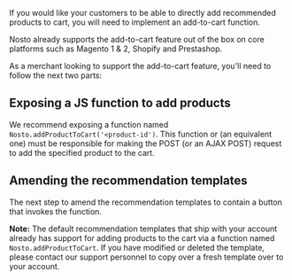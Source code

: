 If you would like your customers to be able to directly add recommended products to cart, you will need to implement an add-to-cart function.

Nosto already supports the add-to-cart feature out of the box on core platforms such as Magento 1 & 2, Shopify and Prestashop.

As a merchant looking to support the add-to-cart feature, you'll need to follow the next two parts:

## Exposing a JS function to add products

We recommend exposing a function named `Nosto.addProductToCart('<product-id')`. This function or (an equivalent one) must be responsible for making the POST (or an AJAX POST) request to add the specified product to the cart.

## Amending the recommendation templates

The next step to amend the recommendation templates to contain a button that invokes the function.

**Note:** The default recommendation templates that ship with your account already has support for adding products to the cart via a function named `Nosto.addProductToCart`. If you have modified or deleted the template, please contact our support personnel to copy over a fresh template over to your account.